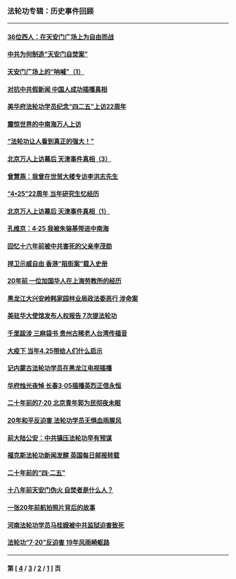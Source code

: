 ### 法轮功专辑：历史事件回顾
---
#### [36位西人：在天安门广场上为自由而战](../../pages/nf5793/n13390029.md?09090430) 
#### [中共为何制造“天安门自焚案”](../../pages/nf5793/n13183270.md?09090430) 
#### [天安门广场上的“呐喊”（1）](../../pages/nf5793/n13105277.md?09090430) 
#### [对抗中共假新闻 中国人成功插播真相](../../pages/nf5793/n12910618.md?09090430) 
#### [美华府法轮功学员纪念“四二五”上访22周年](../../pages/nf5793/n12904445.md?09090430) 
#### [震惊世界的中南海万人上访](../../pages/nf5793/n12903976.md?09090430) 
#### [“法轮功让人看到真正的强大！”](../../pages/nf5793/n12903195.md?09090430) 
#### [北京万人上访幕后 天津事件真相（3）](../../pages/nf5793/n12902807.md?09090430) 
#### [曾慧燕：我曾在世贸大楼专访李洪志先生](../../pages/nf5793/n12898729.md?09090430) 
#### [“4•25”22周年 当年研究生忆经历](../../pages/nf5793/n12894152.md?09090430) 
#### [北京万人上访幕后 天津事件真相（1）](../../pages/nf5793/n12885174.md?09090430) 
#### [孔维京：4·25 我被朱镕基带进中南海](../../pages/nf5793/n12864987.md?09090430) 
#### [回忆十六年前被中共害死的父亲李茂勋](../../pages/nf5793/n12880270.md?09090430) 
#### [捍卫示威自由 香港“阻街案”载入史册](../../pages/nf5793/n12811245.md?09090430) 
#### [20年前 一位加国华人在上海劳教所的经历](../../pages/nf5793/n12707932.md?09090430) 
#### [黑龙江大兴安岭韩家园林业局政法委恶行 涉命案](../../pages/nf5793/n12622815.md?09090430) 
#### [美驻华大使馆发布人权报告 7次提法轮功](../../pages/nf5793/n12520541.md?09090430) 
#### [千里跋涉 三麻袋书 贵州古稀老人台湾传福音](../../pages/nf5793/n12198750.md?09090430) 
#### [大疫下 当年4.25带给人们什么启示](../../pages/nf5793/n12058565.md?09090430) 
#### [记内蒙古法轮功学员在黑龙江电视插播](../../pages/nf5793/n11699194.md?09090430) 
#### [华府烛光夜悼 长春3·05插播英烈正信永恒](../../pages/nf5793/n11397432.md?09090430) 
#### [二十年前的7·20 北京青年郭为民彻夜未眠](../../pages/nf5793/n11354195.md?09090430) 
#### [20年和平反迫害 法轮功学员无惧血雨腥风](../../pages/nf5793/n11348279.md?09090430) 
#### [前大陆公安：中共镇压法轮功早有预谋](../../pages/nf5793/n11352168.md?09090430) 
#### [福克斯法轮功新闻发酵  英国每日邮报转载](../../pages/nf5793/n11285952.md?09090430) 
#### [二十年前的“四·二五”](../../pages/nf5793/n11207639.md?09090430) 
#### [十八年前天安门伪火 自焚者是什么人？](../../pages/nf5793/n10996556.md?09090430) 
#### [一张20年前航拍照片背后的故事](../../pages/nf5793/n10693797.md?09090430) 
#### [河南法轮功学员马桂娥被中共监狱迫害致死](../../pages/nf5793/n10684974.md?09090430) 
#### [法轮功“7‧20”反迫害 19年风雨崎岖路](../../pages/nf5793/n10570834.md?09090430) 

---
#### 第 [ [4](./4.md?09090430) / [3](./3.md?09090430) / [2](./2.md?09090430) / [1](./1.md?09090430) ] 页
